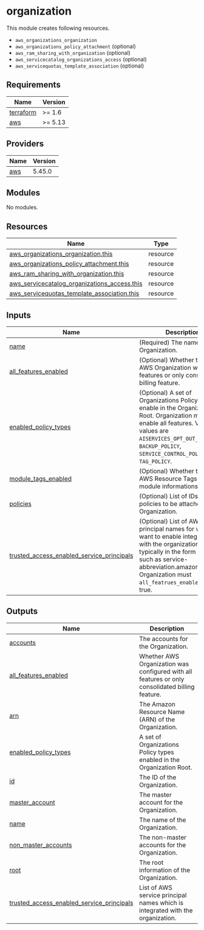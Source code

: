 # organization

This module creates following resources.

- `aws_organizations_organization`
- `aws_organizations_policy_attachment` (optional)
- `aws_ram_sharing_with_organization` (optional)
- `aws_servicecatalog_organizations_access` (optional)
- `aws_servicequotas_template_association` (optional)

<!-- BEGINNING OF PRE-COMMIT-TERRAFORM DOCS HOOK -->
## Requirements

| Name | Version |
|------|---------|
| <a name="requirement_terraform"></a> [terraform](#requirement\_terraform) | >= 1.6 |
| <a name="requirement_aws"></a> [aws](#requirement\_aws) | >= 5.13 |

## Providers

| Name | Version |
|------|---------|
| <a name="provider_aws"></a> [aws](#provider\_aws) | 5.45.0 |

## Modules

No modules.

## Resources

| Name | Type |
|------|------|
| [aws_organizations_organization.this](https://registry.terraform.io/providers/hashicorp/aws/latest/docs/resources/organizations_organization) | resource |
| [aws_organizations_policy_attachment.this](https://registry.terraform.io/providers/hashicorp/aws/latest/docs/resources/organizations_policy_attachment) | resource |
| [aws_ram_sharing_with_organization.this](https://registry.terraform.io/providers/hashicorp/aws/latest/docs/resources/ram_sharing_with_organization) | resource |
| [aws_servicecatalog_organizations_access.this](https://registry.terraform.io/providers/hashicorp/aws/latest/docs/resources/servicecatalog_organizations_access) | resource |
| [aws_servicequotas_template_association.this](https://registry.terraform.io/providers/hashicorp/aws/latest/docs/resources/servicequotas_template_association) | resource |

## Inputs

| Name | Description | Type | Default | Required |
|------|-------------|------|---------|:--------:|
| <a name="input_name"></a> [name](#input\_name) | (Required) The name of the Organization. | `string` | n/a | yes |
| <a name="input_all_features_enabled"></a> [all\_features\_enabled](#input\_all\_features\_enabled) | (Optional) Whether to create AWS Organization with all features or only consolidated billing feature. | `bool` | `true` | no |
| <a name="input_enabled_policy_types"></a> [enabled\_policy\_types](#input\_enabled\_policy\_types) | (Optional) A set of Organizations Policy types to enable in the Organization Root. Organization must enable all features. Valid values are `AISERVICES_OPT_OUT_POLICY`, `BACKUP_POLICY`, `SERVICE_CONTROL_POLICY`, `TAG_POLICY`. | `set(string)` | `[]` | no |
| <a name="input_module_tags_enabled"></a> [module\_tags\_enabled](#input\_module\_tags\_enabled) | (Optional) Whether to create AWS Resource Tags for the module informations. | `bool` | `true` | no |
| <a name="input_policies"></a> [policies](#input\_policies) | (Optional) List of IDs of the policies to be attached to the Organization. | `list(string)` | `[]` | no |
| <a name="input_trusted_access_enabled_service_principals"></a> [trusted\_access\_enabled\_service\_principals](#input\_trusted\_access\_enabled\_service\_principals) | (Optional) List of AWS service principal names for which you want to enable integration with the organization. This is typically in the form of a URL, such as service-abbreviation.amazonaws.com. Organization must `all_featrues_enabled` set to true. | `set(string)` | `[]` | no |

## Outputs

| Name | Description |
|------|-------------|
| <a name="output_accounts"></a> [accounts](#output\_accounts) | The accounts for the Organization. |
| <a name="output_all_features_enabled"></a> [all\_features\_enabled](#output\_all\_features\_enabled) | Whether AWS Organization was configured with all features or only consolidated billing feature. |
| <a name="output_arn"></a> [arn](#output\_arn) | The Amazon Resource Name (ARN) of the Organization. |
| <a name="output_enabled_policy_types"></a> [enabled\_policy\_types](#output\_enabled\_policy\_types) | A set of Organizations Policy types enabled in the Organization Root. |
| <a name="output_id"></a> [id](#output\_id) | The ID of the Organization. |
| <a name="output_master_account"></a> [master\_account](#output\_master\_account) | The master account for the Organization. |
| <a name="output_name"></a> [name](#output\_name) | The name of the Organization. |
| <a name="output_non_master_accounts"></a> [non\_master\_accounts](#output\_non\_master\_accounts) | The non-master accounts for the Organization. |
| <a name="output_root"></a> [root](#output\_root) | The root information of the Organization. |
| <a name="output_trusted_access_enabled_service_principals"></a> [trusted\_access\_enabled\_service\_principals](#output\_trusted\_access\_enabled\_service\_principals) | List of AWS service principal names which is integrated with the organization. |
<!-- END OF PRE-COMMIT-TERRAFORM DOCS HOOK -->
